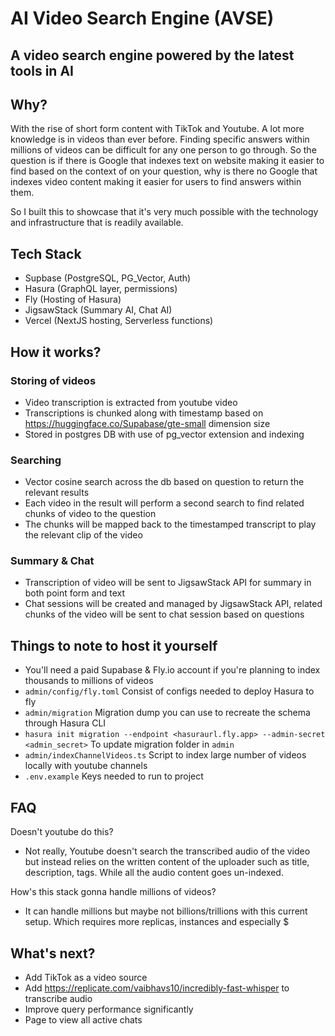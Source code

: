 # AI Video Search Engine (AVSE)

## A video search engine powered by the latest tools in AI

## Why?
With the rise of short form content with TikTok and Youtube. A lot more knowledge is in videos than ever before. Finding specific answers within millions of videos can be difficult for any one person to go through. So the question is if there is Google that indexes text on website making it easier to find based on the context of on your question, why is there no Google that indexes video content making it easier for users to find answers within them.

So I built this to showcase that it's very much possible with the technology and infrastructure that is readily available.

## Tech Stack
- Supbase (PostgreSQL, PG_Vector, Auth)
- Hasura (GraphQL layer, permissions)
- Fly (Hosting of Hasura)
- JigsawStack (Summary AI, Chat AI)
- Vercel (NextJS hosting, Serverless functions)

## How it works?

### Storing of videos
- Video transcription is extracted from youtube video
- Transcriptions is chunked along with timestamp based on https://huggingface.co/Supabase/gte-small dimension size
- Stored in postgres DB with use of pg_vector extension and indexing

### Searching
- Vector cosine search across the db based on question to return the relevant results
- Each video in the result will perform a second search to find related chunks of video to the question
- The chunks will be mapped back to the timestamped transcript to play the relevant clip of the video

### Summary & Chat
- Transcription of video will be sent to JigsawStack API for summary in both point form and text
- Chat sessions will be created and managed by JigsawStack API, related chunks of the video will be sent to chat session based on questions

## Things to note to host it yourself
- You'll need a paid Supabase & Fly.io account if you're planning to index thousands to millions of videos
- `admin/config/fly.toml` Consist of configs needed to deploy Hasura to fly
- `admin/migration` Migration dump you can use to recreate the schema through Hasura CLI
- `hasura init migration --endpoint <hasuraurl.fly.app> --admin-secret <admin_secret>` To update migration folder in `admin`
- `admin/indexChannelVideos.ts` Script to index large number of videos locally with youtube channels
- `.env.example` Keys needed to run to project


## FAQ
Doesn't youtube do this?
- Not really, Youtube doesn't search the transcribed audio of the video but instead relies on the written content of the uploader such as title, description, tags. While all the audio content goes un-indexed.

How's this stack gonna handle millions of videos?
- It can handle millions but maybe not billions/trillions with this current setup. Which requires more replicas, instances and especially $

## What's next?
- Add TikTok as a video source
- Add https://replicate.com/vaibhavs10/incredibly-fast-whisper to transcribe audio
- Improve query performance significantly
- Page to view all active chats
